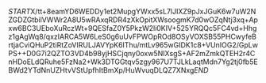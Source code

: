 $START$X/tt+8eamYD6WEDDy1et2MupgYWxx5sL7lJIXZ9pJxJGuK6w7uW2NZGDZGtbilVWWr2A8U5wRAxqRDR4zXkOpitXWsoogmK7d0wOZqNtj3xq+Apxw6BC3UEboXuRczWt+9QESfaZ0Y5PkzW2li0KIV+525YRQQc5FC4vd+Hhgz1gAgWq8/qxzIARCA5W6LeS0g6uUvFPWOpROd8OSyVOXSB55PHCwyfeBrtjaCviQHuP2tiRtZoVIRULJAVYpK6IThu/mtLv965wGIDK1c8+VUnIOG2/GpLwPS++D0G7i2QZTO3VD4b98yjHSCjqny0oxw5NIXsgS+AF2mZmkQTEH2r4CnHDoELdQRuhe5FzNa2+Wk3DTGGtqv5zgy967U7TJLkLaqtMdn7Yg2tj0fb5EBWd2YTdNnUZHtvVStUpfhItBmXp/HuWvuqDLQZ7XNxg$END$